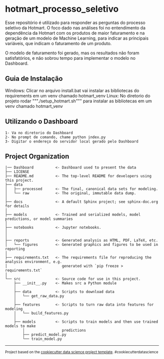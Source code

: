 hotmart_processo_seletivo
==============================

Esse repositório é utilizado para responder as perguntas do processo seletivo da Hotmart.
O foco dado nas análises foi no entendimento da dependência da Hotmart com os produtos de maior faturamento e na geração de um modelo de Machine Learning, para indicar as principais variáveis, que indicam o faturamento de um produto.

O modelo de faturamento foi gerado, mas os resultados não foram satisfatórios, e não sobrou tempo para implementar o modelo no Dashboard.

Guia de Instalação
------------
Windows:
    Clicar no arquivo install.bat vai instalar as bibliotecas do requirements em um venv chamado hotmart_venv
Linux:
    No diretorio do projeto rodar """./setup_hotmart.sh""" para instalar as bibliotecas em um venv chamado hotmart_venv


Utilizando o Dashboard
------------
    1- Va no diretorio do Dashboard
    2- No prompt de comando, chame python index.py
    3- Digitar o endereço do servidor local gerado pelo Dashboard


Project Organization
------------
    |── Dashboard          <- Dashboard used to present the data
    ├── LICENSE
    ├── README.md          <- The top-level README for developers using this project.
    ├── data
    │   ├── processed      <- The final, canonical data sets for modeling.
    │   └── raw            <- The original, immutable data dump.
    │
    ├── docs               <- A default Sphinx project; see sphinx-doc.org for details
    │
    ├── models             <- Trained and serialized models, model predictions, or model summaries
    │
    ├── notebooks          <- Jupyter notebooks. 
    │                       
    │
    ├── reports            <- Generated analysis as HTML, PDF, LaTeX, etc.
    │   └── figures        <- Generated graphics and figures to be used in reporting
    │
    ├── requirements.txt   <- The requirements file for reproducing the analysis environment, e.g.
    │                         generated with `pip freeze > requirements.txt`
    │
    └── src                <- Source code for use in this project.
        ├── __init__.py    <- Makes src a Python module
        │
        ├── data           <- Scripts to download data
        │   └── get_raw_data.py
        │
        ├── features       <- Scripts to turn raw data into features for modeling
        │   └── build_features.py
        │
        ├── models         <- Scripts to train models and then use trained models to make
            │                 predictions
            ├── predict_model.py
            └── train_model.py
   


--------

<p><small>Project based on the <a target="_blank" href="https://drivendata.github.io/cookiecutter-data-science/">cookiecutter data science project template</a>. #cookiecutterdatascience</small></p>

